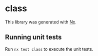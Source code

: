 # class

This library was generated with [Nx](https://nx.dev).

## Running unit tests

Run `nx test class` to execute the unit tests.
